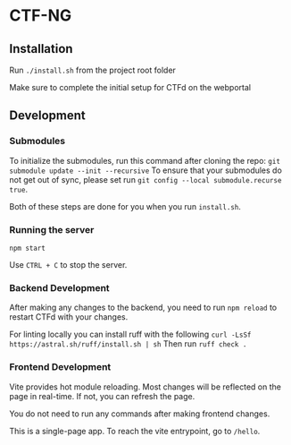 # CTF-NG

## Installation
Run `./install.sh` from the project root folder

Make sure to complete the initial setup for CTFd on the webportal

## Development

### Submodules

To initialize the submodules, run this command after cloning the repo: `git submodule update --init --recursive`
To ensure that your submodules do not get out of sync, please set run `git config --local submodule.recurse true`.

Both of these steps are done for you when you run `install.sh`.

### Running the server
`npm start`

Use `CTRL + C` to stop the server. 

### Backend Development
After making any changes to the backend, you need to run `npm reload` to restart CTFd with your changes.

For linting locally you can install ruff with the following `curl -LsSf https://astral.sh/ruff/install.sh | sh`
Then run `ruff check .`

### Frontend Development
Vite provides hot module reloading. Most changes will be reflected on the page in real-time. If not, you can refresh the page. 

You do not need to run any commands after making frontend changes. 

This is a single-page app. To reach the vite entrypoint, go to `/hello`. 

